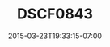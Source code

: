 ---
title: DSCF0843
date: 2015-03-23T19:33:15-07:00
draft: false
location: Washington
img_url: https://d17enza3bfujl8.cloudfront.net/DSCF0843.jpg
original_fn: ""
tags:
- Cle Elum, WA
- Julian
- JD

---